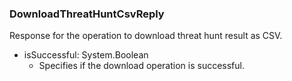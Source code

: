 ### DownloadThreatHuntCsvReply
Response for the operation to download threat hunt result as CSV.

- isSuccessful: System.Boolean
  - Specifies if the download operation is successful.

